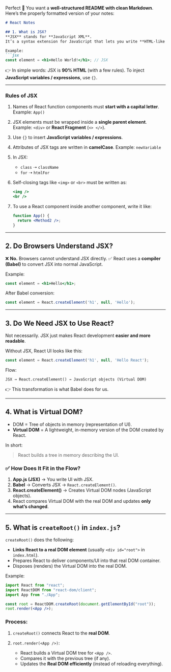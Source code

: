 Perfect 🚀 You want a **well-structured README with clean Markdown**.
Here’s the properly formatted version of your notes:

````markdown
# React Notes

## 1. What is JSX?
**JSX** stands for **JavaScript XML**.  
It’s a syntax extension for JavaScript that lets you write **HTML-like code inside JavaScript**.

Example:
```jsx
const element = <h1>Hello World!</h1>; // JSX
````

👉 In simple words: JSX is **90% HTML** (with a few rules).
To inject **JavaScript variables / expressions**, use `{}`.

---

### Rules of JSX

1. Names of React function components must **start with a capital letter**.
   Example: `App()`
2. JSX elements must be wrapped inside a **single parent element**.
   Example: `<div>` or **React Fragment** (`<> </>`).
3. Use `{}` to insert **JavaScript variables / expressions**.
4. Attributes of JSX tags are written in **camelCase**.
   Example: `newVariable`
5. In JSX:

   * `class` ➝ `className`
   * `for` ➝ `htmlFor`
6. Self-closing tags like `<img>` or `<br>` must be written as:

   ```jsx
   <img />
   <br />
   ```
7. To use a React component inside another component, write it like:

   ```jsx
   function App() {
     return <Method2 />;
   }
   ```

---

## 2. Do Browsers Understand JSX?

❌ **No.** Browsers cannot understand JSX directly.
✅ React uses a **compiler (Babel)** to convert JSX into normal JavaScript.

Example:

```jsx
const element = <h1>Hello</h1>;
```

After Babel conversion:

```js
const element = React.createElement('h1', null, 'Hello');
```

---

## 3. Do We Need JSX to Use React?

Not necessarily. JSX just makes React development **easier and more readable**.

Without JSX, React UI looks like this:

```js
const element = React.createElement('h1', null, 'Hello React');
```

Flow:

```
JSX → React.createElement() → JavaScript objects (Virtual DOM)
```

👉 This transformation is what Babel does for us.

---

## 4. What is Virtual DOM?

* DOM = Tree of objects in memory (representation of UI).
* **Virtual DOM** = A lightweight, in-memory version of the DOM created by React.

In short:

> React builds a tree in memory describing the UI.

### ✅ How Does It Fit in the Flow?

1. **App.js (JSX)** → You write UI with JSX.
2. **Babel** → Converts JSX → `React.createElement()`.
3. **React.createElement()** → Creates Virtual DOM nodes (JavaScript objects).
4. React compares Virtual DOM with the real DOM and updates **only what’s changed**.

---

## 5. What is `createRoot()` in `index.js`?

`createRoot()` does the following:

* **Links React to a real DOM element** (usually `<div id="root">` in `index.html`).
* Prepares React to deliver components/UI into that real DOM container.
* Disposes (renders) the Virtual DOM into the real DOM.

Example:

```jsx
import React from "react";
import ReactDOM from "react-dom/client";
import App from "./App";

const root = ReactDOM.createRoot(document.getElementById("root"));
root.render(<App />);
```

### Process:

1. `createRoot()` connects React to the **real DOM**.
2. `root.render(<App />)`:

   * React builds a Virtual DOM tree for `<App />`.
   * Compares it with the previous tree (if any).
   * Updates the **Real DOM efficiently** (instead of reloading everything).




